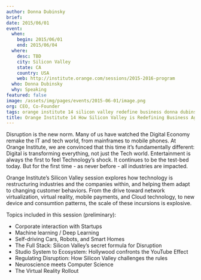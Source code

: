 ```yaml
---
author: Donna Dubinsky
brief:
date: 2015/06/01
event:
  when:
    begin: 2015/06/01
    end: 2015/06/04
  where:
    desc: TBD
    city: Silicon Valley
    state: CA
    country: USA
    web: http://institute.orange.com/sessions/2015-2016-program
  who: Donna Dubinsky
  why: Speaking
featured: false
image: /assets/img/pages/events/2015-06-01/image.png
org: CEO, Co-Founder
tags: orange institute 14 silicon valley redefine business donna dubinsky numenta machine intelligence
title: Orange Institute 14 How Silicon Valley is Redefining Business Again
---
```


Disruption is the new norm. Many of us have watched the Digital Economy remake
the IT and tech world, from mainframes to mobile phones. At Orange Institute, we
are convinced that this time it’s fundamentally different: Digital is
transforming everything, not just the Tech world. Entertainment is always the
first to feel Technology’s shock. It continues to be the test-bed today. But for
the first time - as never before - all industries are impacted.

Orange Institute’s Silicon Valley session explores how technology is
restructuring industries and the companies within, and helping them adapt to
changing customer behaviors. From the drive toward network virtualization,
virtual reality, mobile payments, and Cloud technology, to new device and
consumtion patterns, the scale of these incursions is explosive.

Topics included in this session (preliminary):
* Corporate interaction with Startups
* Machine learning / Deep Learning
* Self-driving Cars, Robots, and Smart Homes
* The Full Stack: Silicon Valley’s secret formula for Disruption
* Studio System to Ecosystem: Hollywood confronts the YouTube Effect
* Regulating Disruption: How Silicon Valley challenges the rules
* Neuroscience meets Computer Science
* The Virtual Reality Rollout

